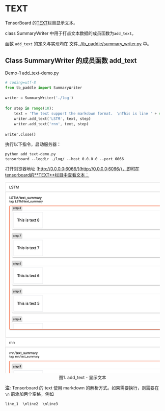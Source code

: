 # TEXT

TensorBoard 的[TEXT](instructions/TEXT_instructions.md)栏目显示文本。

class SummaryWriter 中用于打点文本数据的成员函数为`add_text`。

函数 `add_text` 的定义与实现均在
文件[../tb_paddle/summary_writer.py](../tb_paddle/summary_writer.py) 中。

## Class SummaryWriter 的成员函数 add_text

Demo-1 add\_text-demo.py

```python
# coding=utf-8
from tb_paddle import SummaryWriter

writer = SummaryWriter('./log')

for step in range(10):
    text = 'The text support the markdown format.  \nThis is line ' + str(step)  
    writer.add_text('LSTM', text, step)
    writer.add_text('rnn', text, step)

writer.close()

```

执行以下指令，启动服务器：

```
python add_text-demo.py
tensorboard --logdir ./log/ --host 0.0.0.0 --port 6066
```

打开浏览器地址 [http://0.0.0.0:6066/](http://0.0.0.0:6066/)，即可在tensorboard的**TEXT**栏目中查看文本：

<p align="center">
<img src="../screenshots/add_text.png" width=600><br/>
图1. add_text - 显示文本 <br/>
</p>

**注:** Tensorboard 的 text 使用 markdown 的解析方式。如果需要换行，则需要在 `\n` 前添加两个空格，例如

```
line_1  \nline2  \nline3
```
